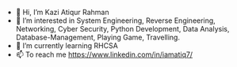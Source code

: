 - 👋 Hi, I’m Kazi Atiqur Rahman
- 👀 I’m interested in System Engineering, Reverse Engineering, Networking, Cyber Security, Python Development, Data Analysis, Database-Management, Playing Game, Travelling.
- 🌱 I’m currently learning RHCSA
- 📫 To reach me https://www.linkedin.com/in/iamatiq7/

<!---
iamatiq7/iamatiq7 is a ✨ special ✨ repository because its `README.md` (this file) appears on your GitHub profile.
You can click the Preview link to take a look at your changes.
--->
